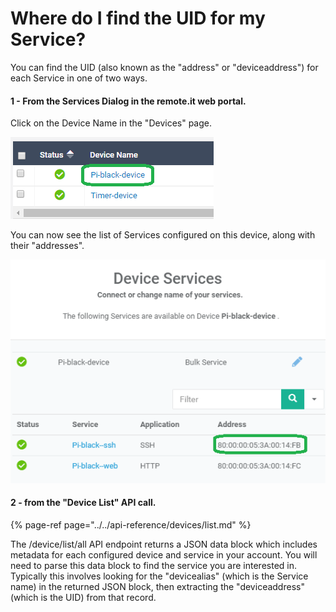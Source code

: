 # Where do I find the UID for my Service?

You can find the UID \(also known as the "address" or "deviceaddress"\) for each Service in one of two ways.

#### 1 - From the Services Dialog in the remote.it web portal.

Click on the Device Name in the "Devices" page.

![](../../.gitbook/assets/image%20%28531%29.png)

You can now see the list of Services configured on this device, along with their "addresses".

![](../../.gitbook/assets/image%20%28465%29.png)

#### 2 - from the "Device List" API call.

{% page-ref page="../../api-reference/devices/list.md" %}

The /device/list/all API endpoint returns a JSON data block which includes metadata for each configured device and service in your account.  You will need to parse this data block to find the service you are interested in.  Typically this involves looking for the "devicealias" \(which is the Service name\) in the returned JSON block, then extracting the "deviceaddress" \(which is the UID\) from that record. 

